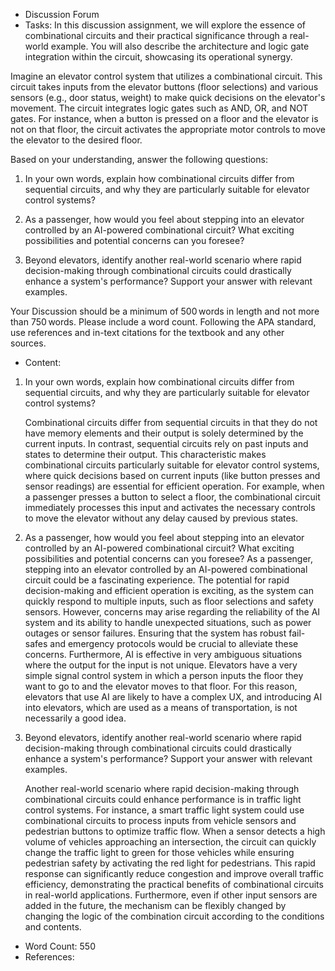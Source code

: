 - Discussion Forum
- Tasks:
In this discussion assignment, we will explore the essence of combinational circuits and their practical significance through a real-world example. You will also describe the architecture and logic gate integration within the circuit, showcasing its operational synergy.  

Imagine an elevator control system that utilizes a combinational circuit. This circuit takes inputs from the elevator buttons (floor selections) and various sensors (e.g., door status, weight) to make quick decisions on the elevator's movement. The circuit integrates logic gates such as AND, OR, and NOT gates. For instance, when a button is pressed on a floor and the elevator is not on that floor, the circuit activates the appropriate motor controls to move the elevator to the desired floor. 

Based on your understanding, answer the following questions:

1. In your own words, explain how combinational circuits differ from sequential circuits, and why they are particularly suitable for elevator control systems? 

2. As a passenger, how would you feel about stepping into an elevator controlled by an AI-powered combinational circuit? What exciting possibilities and potential concerns can you foresee? 

3. Beyond elevators, identify another real-world scenario where rapid decision-making through combinational circuits could drastically enhance a system's performance? Support your answer with relevant examples. 

Your Discussion should be a minimum of 500 words in length and not more than 750 words. Please include a word count. Following the APA standard, use references and in-text citations for the textbook and any other sources.   

- Content:
1. In your own words, explain how combinational circuits differ from sequential circuits, and why they are particularly suitable for elevator control systems? 

   Combinational circuits differ from sequential circuits in that they do not have memory elements and their output is solely determined by the current inputs. In contrast, sequential circuits rely on past inputs and states to determine their output. This characteristic makes combinational circuits particularly suitable for elevator control systems, where quick decisions based on current inputs (like button presses and sensor readings) are essential for efficient operation. For example, when a passenger presses a button to select a floor, the combinational circuit immediately processes this input and activates the necessary controls to move the elevator without any delay caused by previous states.

2. As a passenger, how would you feel about stepping into an elevator controlled by an AI-powered combinational circuit? What exciting possibilities and potential concerns can you foresee? 
   As a passenger, stepping into an elevator controlled by an AI-powered combinational circuit could be a fascinating experience. The potential for rapid decision-making and efficient operation is exciting, as the system can quickly respond to multiple inputs, such as floor selections and safety sensors. However, concerns may arise regarding the reliability of the AI system and its ability to handle unexpected situations, such as power outages or sensor failures. Ensuring that the system has robust fail-safes and emergency protocols would be crucial to alleviate these concerns. Furthermore, AI is effective in very ambiguous situations where the output for the input is not unique. Elevators have a very simple signal control system in which a person inputs the floor they want to go to and the elevator moves to that floor. For this reason, elevators that use AI are likely to have a complex UX, and introducing AI into elevators, which are used as a means of transportation, is not necessarily a good idea.

3. Beyond elevators, identify another real-world scenario where rapid decision-making through combinational circuits could drastically enhance a system's performance? Support your answer with relevant examples.

   Another real-world scenario where rapid decision-making through combinational circuits could enhance performance is in traffic light control systems. For instance, a smart traffic light system could use combinational circuits to process inputs from vehicle sensors and pedestrian buttons to optimize traffic flow. When a sensor detects a high volume of vehicles approaching an intersection, the circuit can quickly change the traffic light to green for those vehicles while ensuring pedestrian safety by activating the red light for pedestrians. This rapid response can significantly reduce congestion and improve overall traffic efficiency, demonstrating the practical benefits of combinational circuits in real-world applications. Furthermore, even if other input sensors are added in the future, the mechanism can be flexibly changed by changing the logic of the combination circuit according to the conditions and contents.

- Word Count: 550
- References: